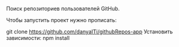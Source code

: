 Поиск репозиториев пользователей GitHub.

Чтобы запустить проект нужно прописать:

git clone https://github.com/danyaITi/githubRepos-app
Установить зависимости: npm install
